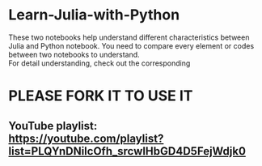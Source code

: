 # Learn-Julia-with-Python
These two notebooks help understand different characteristics between Julia and Python notebook. You need to compare every element or codes between two notebooks to understand. <br>
For detail understanding, check out the corresponding 
# PLEASE FORK IT TO USE IT

## YouTube playlist: <br> https://youtube.com/playlist?list=PLQYnDNilcOfh_srcwIHbGD4D5FejWdjk0
